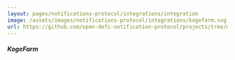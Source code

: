 ```yaml
---
layout: pages/notifications-protocol/integrations/integration
image: /assets/images/notifications-protocol/integrations/kogefarm.svg
url: https://github.com/open-defi-notification-protocol/projects/tree/master/kogefarm
---
```


##### KogeFarm

